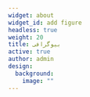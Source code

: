 ```yaml
---
widget: about
widget_id: add figure
headless: true
weight: 20
title: بیوگرافی
active: true
author: admin
design:
  background:
    image: ""
---
```

